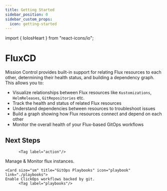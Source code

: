 ```yaml
---
title: Getting Started
sidebar_position: 0
sidebar_custom_props:
  icon: getting-started
---
```


import { IoIosHeart } from "react-icons/io";

# <Icon name="flux"/> FluxCD

Mission Control provides built-in support for relating Flux resources to each other, determining their health status, and building a dependency graph. This allows you to:

- Visualize relationships between Flux resources like `Kustomizations`, `HelmReleases`, `GitRepositories` etc.
- Track the health and status of related Flux resources
- Understand dependencies between resources to troubleshoot issues
- Build a graph showing how Flux resources connect and depend on each other
- Monitor the overall health of your Flux-based GitOps workflows

<Screenshot img="/img/helmrelease-graph.png" alt="Flux Relationship Graph" shadow="false"/>

## Next Steps

<Cards className="border border-t border-solid border-gray-200">

  <Card size="sm" title="GitOps Actions" icon="git" link="/guide/playbooks/actions/gitops">

          <Tag label="action"/>

  </Card>
 <Card size="sm" title="Topology" icon="topology" link="topology">
      Manage & Monitor flux instances.
          <Tag label="topology"/>
  </Card>

    <Card size="sm" title="GitOps Playbooks" icon="playbook" link="./playbooks">
    Enable ClickOps workflows backed by git.
          <Tag label="playbooks"/>

  </Card>

<Card size="sm" title="Control Plane Testing With Canary Checker and Flux" icon="flux" link="/blog/infrastructure-testing-with-canary-checker-and-flux" >
     <Tag label="blog"/>
</Card>

</Cards>
